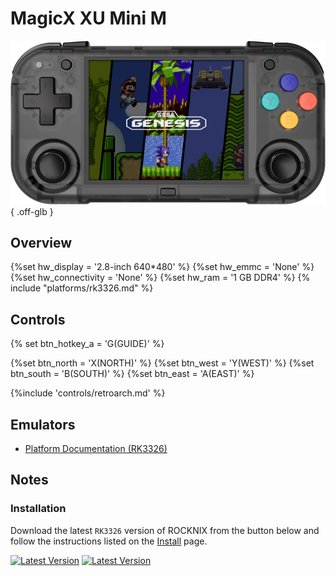 # MagicX XU Mini M

![](../../_inc/images/devices/magicx-xu-mini-m.png){ .off-glb }

## Overview
{%set hw_display = '2.8-inch 640*480' %}
{%set hw_emmc = 'None' %}
{%set hw_connectivity = 'None' %}
{%set hw_ram = '1 GB DDR4' %}
{% include "platforms/rk3326.md" %}

## Controls

{% set btn_hotkey_a = 'G(GUIDE)' %}

{%set btn_north = 'X(NORTH)' %}
{%set btn_west = 'Y(WEST)' %}
{%set btn_south = 'B(SOUTH)' %}
{%set btn_east = 'A(EAST)' %}

{%include 'controls/retroarch.md' %}

## Emulators

- [Platform Documentation (RK3326)](https://github.com/ROCKNIX/distribution/blob/main/documentation/PER_DEVICE_DOCUMENTATION/RK3326)

## Notes

### Installation

Download the latest `RK3326` version of ROCKNIX from the button below and follow the instructions listed on the [Install](../../../play/install/) page.

[![Latest Version](https://img.shields.io/github/release/ROCKNIX/distribution.svg?labelColor=111111&color=FF5555&label=Latest&style=flat#only-light)](https://github.com/ROCKNIX/distribution/releases/latest)
[![Latest Version](https://img.shields.io/github/release/ROCKNIX/distribution.svg?labelColor=dddddd&color=FF5555&label=Latest&style=flat#only-dark)](https://github.com/ROCKNIX/distribution/releases/latest)
